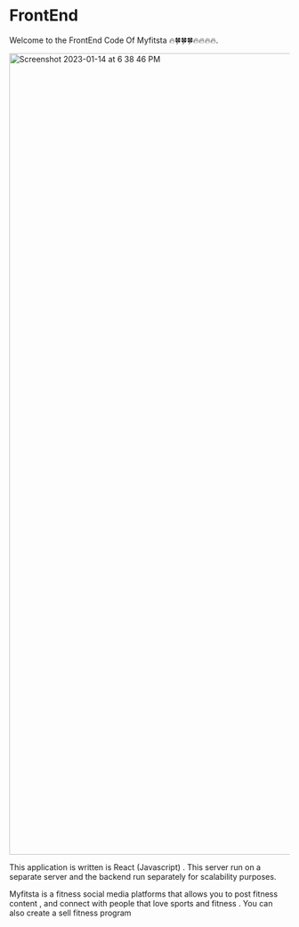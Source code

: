 # FrontEnd

Welcome to the FrontEnd Code Of Myfitsta 🔥🍀🍀🍀🔥🔥🔥🔥.

<img width="1440" alt="Screenshot 2023-01-14 at 6 38 46 PM" src="https://user-images.githubusercontent.com/48225800/212520540-a3f11b3f-e653-4109-a098-ee309cf03637.png">

This application is written is React (Javascript) . This server run on a separate server and the backend run separately for scalability purposes.

Myfitsta is a fitness social media platforms that allows you to post fitness content , and connect with people that love sports and fitness . You can also create a sell fitness program
